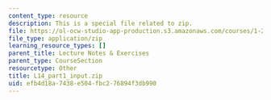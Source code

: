 ```yaml
---
content_type: resource
description: This is a special file related to zip.
file: https://ol-ocw-studio-app-production.s3.amazonaws.com/courses/1-264j-database-internet-and-systems-integration-technologies-fall-2013/efb4d18a7438e504fbc276894f3db990_L14_part1_input.zip
file_type: application/zip
learning_resource_types: []
parent_title: Lecture Notes & Exercises
parent_type: CourseSection
resourcetype: Other
title: L14_part1_input.zip
uid: efb4d18a-7438-e504-fbc2-76894f3db990
---
```

